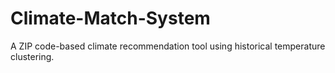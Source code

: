 # Climate-Match-System
A ZIP code-based climate recommendation tool using historical temperature clustering.
